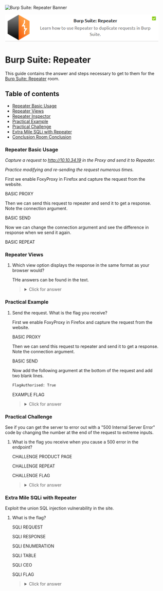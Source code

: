 ![Burp Suite: Repeater Banner](https://assets.tryhackme.com/room-banners/burpsuite.svg)

<p align="center">
   <img src="https://github.com/Kevinovitz/TryHackMe_Writeups/blob/main/burpsuiterepeater/Burp_Suite_Repeater_Cover.png" alt="Burp Suite: Repeater Logo">
</p>

# Burp Suite: Repeater

This guide contains the answer and steps necessary to get to them for the [Burp Suite: Repeater](https://tryhackme.com/room/burpsuiterepeater) room.

## Table of contents

- [Repeater Basic Usage](#repeater-basic-usage)
- [Repeater Views](#repeater-views)
- [Repeater Inspector](#repeater-inspector)
- [Practical Example](#practical-example)
- [Practical Challenge](#practical-challenge)
- [Extra Mile SQLi with Repeater](#extra-mile-sqli-with-repeater)
- [Conclusion Room Conclusion](#conclusion-room-conclusion)

### Repeater Basic Usage

*Capture a request to http://10.10.34.19 in the Proxy and send it to Repeater.*

*Practice modifying and re-sending the request numerous times.*

First we enable FoxyProxy in Firefox and capture the request from the website.

BASIC PROXY

Then we can send this request to repeater and send it to get a response. Note the connection argument.

BASIC SEND

Now we can change the connection argument and see the difference in response when we send it again.

BASIC REPEAT

### Repeater Views

1. Which view option displays the response in the same format as your browser would?

   THe answers can be found in the text.
   
   ><details><summary>Click for answer</summary>Render</details>
   
### Practical Example

1. Send the request. What is the flag you receive?

   First we enable FoxyProxy in Firefox and capture the request from the website.

   BASIC PROXY

   Then we can send this request to repeater and send it to get a response. Note the connection argument.

   BASIC SEND

   Now add the following argument at the bottom of the request and add two blank lines.

   ```cmd
   FlagAuthorised: True
   ```

   EXAMPLE FLAG

   ><details><summary>Click for answer</summary>THM{Yzg2MWI2ZDhlYzdlNGFiZTUzZTIzMzVi}</details>
   
### Practical Challenge

See if you can get the server to error out with a "500 Internal Server Error" code by changing the number at the end of the request to extreme inputs.

1. What is the flag you receive when you cause a 500 error in the endpoint?

   CHALLENGE PRODUCT PAGE

   CHALLENGE REPEAT

   CHALLENGE FLAG

   ><details><summary>Click for answer</summary>THM{N2MzMzFhMTA1MmZiYjA2YWQ4M2ZmMzhl}</details>

### Extra Mile SQLi with Repeater

Exploit the union SQL injection vulnerability in the site.

1. What is the flag?

   SQLI REQUEST

   SQLI RESPONSE

   SQLI ENUMERATION

   SQLI TABLE

   SQLI CEO

   SQLI FLAG

   ><details><summary>Click for answer</summary>THM{ZGE3OTUyZGMyMzkwNjJmZjg3Mzk1NjJh}</details>
